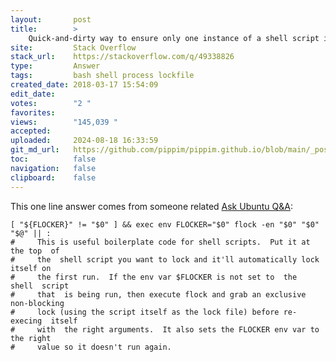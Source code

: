 ```yaml
---
layout:       post
title:        >
    Quick-and-dirty way to ensure only one instance of a shell script is running at a time
site:         Stack Overflow
stack_url:    https://stackoverflow.com/q/49338826
type:         Answer
tags:         bash shell process lockfile
created_date: 2018-03-17 15:54:09
edit_date:    
votes:        "2 "
favorites:    
views:        "145,039 "
accepted:     
uploaded:     2024-08-18 16:33:59
git_md_url:   https://github.com/pippim/pippim.github.io/blob/main/_posts/2018/2018-03-17-Quick-and-dirty-way-to-ensure-only-one-instance-of-a-shell-script-is-running-at-a-time.md
toc:          false
navigation:   false
clipboard:    false
---
```


This one line answer comes from someone related [Ask Ubuntu Q&A][1]:

``` 
[ "${FLOCKER}" != "$0" ] && exec env FLOCKER="$0" flock -en "$0" "$0" "$@" || :
#     This is useful boilerplate code for shell scripts.  Put it at the top  of
#     the  shell script you want to lock and it'll automatically lock itself on
#     the first run.  If the env var $FLOCKER is not set to  the  shell  script
#     that  is being run, then execute flock and grab an exclusive non-blocking
#     lock (using the script itself as the lock file) before re-execing  itself
#     with  the right arguments.  It also sets the FLOCKER env var to the right
#     value so it doesn't run again.
```

  [1]: https://askubuntu.com/questions/988032/how-can-i-cause-a-script-to-log-in-a-separate-file-the-number-of-times-it-has-be/1015648#1015648
